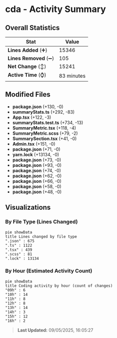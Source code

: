 # cda - Activity Summary 

## Overall Statistics

| Stat                   | Value                                                             |
| ---------------------- | ----------------------------------------------------------------- |
| **Lines Added** (➕)   | 15346                                          |
| **Lines Removed** (➖) | 105                                        |
| **Net Change** (↕)    | 15241                |
| **Active Time** (⌚)   | 83 minutes |


## Modified Files
- **package.json** (+130, -0)
- **summaryStats.ts** (+292, -83)
- **App.tsx** (+122, -3)
- **summaryStats.test.ts** (+734, -13)
- **SummaryMetric.tsx** (+118, -4)
- **SummaryMetric.scss** (+79, -2)
- **SummarySection.tsx** (+41, -0)
- **Admin.tsx** (+151, -0)
- **package.json** (+71, -0)
- **yarn.lock** (+13134, -0)
- **package.json** (+73, -0)
- **package.json** (+93, -0)
- **package.json** (+74, -0)
- **package.json** (+62, -0)
- **package.json** (+66, -0)
- **package.json** (+58, -0)
- **package.json** (+48, -0)

## Visualizations

### By File Type (Lines Changed)

```mermaid
pie showData
title Lines changed by file type
".json" : 675
".ts" : 1122
".tsx" : 439
".scss" : 81
".lock" : 13134
```

### By Hour (Estimated Activity Count)

```mermaid
pie showData
title Coding activity by hour (count of changes)
"09h" : 6
"10h" : 14
"11h" : 8
"12h" : 8
"13h" : 14
"14h" : 3
"15h" : 12
"16h" : 2
```


> **Last Updated:** 09/05/2025, 16:05:27